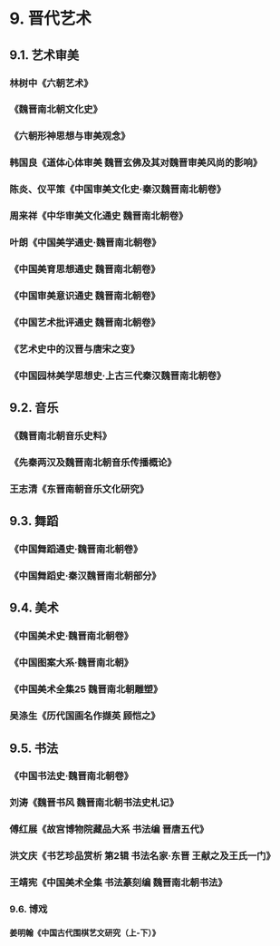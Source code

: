 # 9. 晋代艺术
## 9.1. 艺术审美
### 林树中《六朝艺术》

### 《魏晋南北朝文化史》

### 《六朝形神思想与审美观念》

### 韩国良《道体心体审美 魏晋玄佛及其对魏晋审美风尚的影响》

### 陈炎、仪平策《中国审美文化史·秦汉魏晋南北朝卷》

### 周来祥《中华审美文化通史 魏晋南北朝卷》

### 叶朗《中国美学通史·魏晋南北朝卷》

### 《中国美育思想通史 魏晋南北朝卷》

### 《中国审美意识通史 魏晋南北朝卷》

### 《中国艺术批评通史 魏晋南北朝卷》

### 《艺术史中的汉晋与唐宋之变》

### 《中国园林美学思想史·上古三代秦汉魏晋南北朝卷》

## 9.2. 音乐

### 《魏晋南北朝音乐史料》

### 《先秦两汉及魏晋南北朝音乐传播概论》

### 王志清《东晋南朝音乐文化研究》

## 9.3. 舞蹈

### 《中国舞蹈通史·魏晋南北朝卷》

### 《中国舞蹈史·秦汉魏晋南北朝部分》

## 9.4. 美术

### 《中国美术史·魏晋南北朝卷》

### 《中国图案大系·魏晋南北朝》

### 《中国美术全集25 魏晋南北朝雕塑》

### 吴涤生《历代国画名作撷英 顾恺之》

## 9.5. 书法
### 《中国书法史·魏晋南北朝卷》

### 刘涛《魏晋书风 魏晋南北朝书法史札记》

### 傅红展《故宫博物院藏品大系 书法编 晋唐五代》

### 洪文庆《书艺珍品赏析 第2辑 书法名家·东晋 王献之及王氏一门》

### 王靖宪《中国美术全集 书法篆刻编 魏晋南北朝书法》

### 9.6. 博戏

#### 姜明翰《中国古代围棋艺文研究（上-下）》
